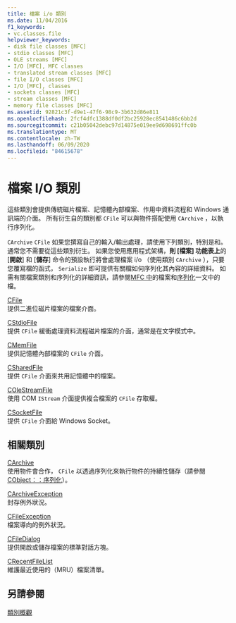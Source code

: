 ```yaml
---
title: 檔案 i/o 類別
ms.date: 11/04/2016
f1_keywords:
- vc.classes.file
helpviewer_keywords:
- disk file classes [MFC]
- stdio classes [MFC]
- OLE streams [MFC]
- I/O [MFC], MFC classes
- translated stream classes [MFC]
- file I/O classes [MFC]
- I/O [MFC], classes
- sockets classes [MFC]
- stream classes [MFC]
- memory file classes [MFC]
ms.assetid: 92821c3f-d9e1-47f6-98c9-3b632d86e811
ms.openlocfilehash: 2fcf4dfc1388df0df2bc25928ec8541486c6bb2d
ms.sourcegitcommit: c21b05042debc97d14875e019ee9d698691ffc0b
ms.translationtype: MT
ms.contentlocale: zh-TW
ms.lasthandoff: 06/09/2020
ms.locfileid: "84615678"
---
```

# <a name="file-io-classes"></a>檔案 I/O 類別

這些類別會提供傳統磁片檔案、記憶體內部檔案、作用中資料流程和 Windows 通訊端的介面。 所有衍生自的類別都 `CFile` 可以與物件搭配使用 `CArchive` ，以執行序列化。

`CArchive` `CFile` 如果您撰寫自己的輸入/輸出處理，請使用下列類別，特別是和。 通常您不需要從這些類別衍生。 如果您使用應用程式架構，**則 [檔案] 功能表上**的 [**開啟**] 和 [**儲存**] 命令的預設執行將會處理檔案 i/o （使用類別 `CArchive` ），只要您覆寫檔的函式， `Serialize` 即可提供有關檔如何序列化其內容的詳細資料。 如需有關檔案類別和序列化的詳細資訊，請參閱[MFC 中](files-in-mfc.md)的檔案和[序列化](serialization-in-mfc.md)一文中的檔。

[CFile](reference/cfile-class.md)<br/>
提供二進位磁片檔案的檔案介面。

[CStdioFile](reference/cstdiofile-class.md)<br/>
提供 `CFile` 緩衝處理資料流程磁片檔案的介面，通常是在文字模式中。

[CMemFile](reference/cmemfile-class.md)<br/>
提供記憶體內部檔案的 `CFile` 介面。

[CSharedFile](reference/csharedfile-class.md)<br/>
提供 `CFile` 介面來共用記憶體中的檔案。

[COleStreamFile](reference/colestreamfile-class.md)<br/>
使用 COM `IStream` 介面提供複合檔案的 `CFile` 存取權。

[CSocketFile](reference/csocketfile-class.md)<br/>
提供 `CFile` 介面給 Windows Socket。

## <a name="related-classes"></a>相關類別

[CArchive](reference/carchive-class.md)<br/>
使用物件會合作， `CFile` 以透過序列化來執行物件的持續性儲存（請參閱[CObject：：序列化](reference/cobject-class.md#serialize)）。

[CArchiveException](reference/carchiveexception-class.md)<br/>
封存例外狀況。

[CFileException](reference/cfileexception-class.md)<br/>
檔案導向的例外狀況。

[CFileDialog](reference/cfiledialog-class.md)<br/>
提供開啟或儲存檔案的標準對話方塊。

[CRecentFileList](reference/crecentfilelist-class.md)<br/>
維護最近使用的（MRU）檔案清單。

## <a name="see-also"></a>另請參閱

[類別概觀](class-library-overview.md)
